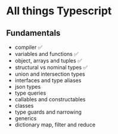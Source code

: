 # All things Typescript

## Fundamentals
- compiler ✅
- variables and functions ✅
- object, arrays and tuples ✅
- structural vs nominal types ✅
- union and intersection types
- interfaces and type aliases
- json types
- type queries
- callables and constructables
- classes
- type guards and narrowing
- generics
- dictionary map, filter and reduce
